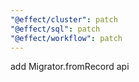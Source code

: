 ```yaml
---
"@effect/cluster": patch
"@effect/sql": patch
"@effect/workflow": patch
---
```


add Migrator.fromRecord api
